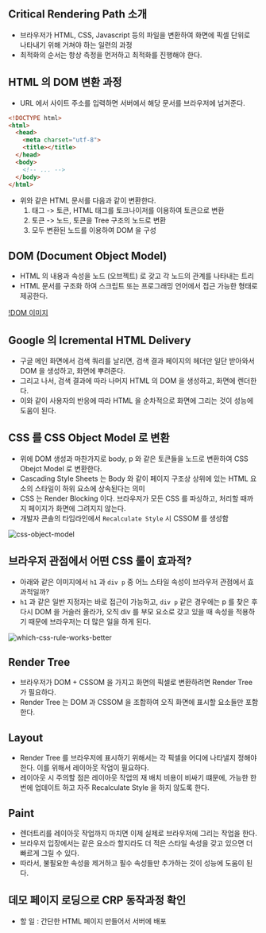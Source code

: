 ## Critical Rendering Path 소개
- 브라우저가 HTML, CSS, Javascript 등의 파일을 변환하여 화면에 픽셀 단위로 나타내기 위해 거쳐야 하는 일련의 과정
- 최적화의 순서는 항상 측정을 먼저하고 최적화를 진행해야 한다.

## HTML 의 DOM 변환 과정
- URL 에서 사이트 주소를 입력하면 서버에서 해당 문서를 브라우저에 넘겨준다.

```html
<!DOCTYPE html>
<html>
  <head>
    <meta charset="utf-8">
    <title></title>
  </head>
  <body>
    <!-- ... -->
  </body>
</html>
```

- 위와 같은 HTML 문서를 다음과 같이 변환한다.
  1. 태그 -> 토큰, HTML 태그를 토크나이저를 이용하여 토큰으로 변환
  2. 토큰 -> 노드, 토큰을 Tree 구조의 노드로 변환
  3. 모두 변환된 노드를 이용하여 DOM 을 구성

## DOM (Document Object Model)
- HTML 의 내용과 속성을 노드 (오브젝트) 로 갖고 각 노드의 관계를 나타내는 트리
- HTML 문서를 구조화 하여 스크립트 또는 프로그래밍 언어에서 접근 가능한 형태로 제공한다.

[!DOM 이미지]()

## Google 의 Icremental HTML Delivery
- 구글 메인 화면에서 검색 쿼리를 날리면, 검색 결과 페이지의 헤더만 일단 받아와서 DOM 을 생성하고, 화면에 뿌려준다.
- 그리고 나서, 검색 결과에 따라 나머지 HTML 의 DOM 을 생성하고, 화면에 렌더한다.
- 이와 같이 사용자의 반응에 따라 HTML 을 순차적으로 화면에 그리는 것이 성능에 도움이 된다.

## CSS 를 CSS Object Model 로 변환
- 위에 DOM 생성과 마찬가지로 body, p 와 같은 토큰들을 노드로 변환하여 CSS Obejct Model 로 변환한다.
- Cascading Style Sheets 는 Body 와 같이 페이지 구조상 상위에 있는 HTML 요소의 스타일이 하위 요소에 상속된다는 의미
- CSS 는 Render Blocking 이다. 브라우저가 모든 CSS 를 파싱하고, 처리할 때까지 페이지가 화면에 그려지지 않는다.
- 개발자 콘솔의 타임라인에서 `Recalculate Style` 시 CSSOM 를 생성함

![css-object-model]()

## 브라우저 관점에서 어떤 CSS 룰이 효과적?
- 아래와 같은 이미지에서 `h1` 과 `div p` 중 어느 스타일 속성이 브라우저 관점에서 효과적일까?
- `h1` 과 같은 일반 지정자는 바로 접근이 가능하고, `div p` 같은 경우에는 p 를 찾은 후 다시 DOM 을 거슬러 올라가, 오직 div 를 부모 요소로 갖고 있을 때 속성을 적용하기 때문에 브라우저는 더 많은 일을 하게 된다.

![which-css-rule-works-better]()

## Render Tree
- 브라우저가 DOM + CSSOM 을 가지고 화면의 픽셀로 변환하려면 Render Tree 가 필요하다.
- Render Tree 는 DOM 과 CSSOM 을 조합하여 오직 화면에 표시할 요소들만 포함한다.

## Layout
- Render Tree 를 브라우저에 표시하기 위해서는 각 픽셀을 어디에 나타낼지 정해야 한다. 이를 위해서 레이아웃 작업이 필요하다.
- 레이아웃 시 주의할 점은 레이아웃 작업의 재 배치 비용이 비싸기 떄문에, 가능한 한번에 업데이트 하고 자주 Recalculate Style 을 하지 않도록 한다.

## Paint
- 렌더트리를 레이아웃 작업까지 마치면 이제 실제로 브라우저에 그리는 작업을 한다.
- 브라우저 입장에서는 같은 요소라 할지라도 더 적은 스타일 속성을 갖고 있으면 더 빠르게 그릴 수 있다.
- 따라서, 불필요한 속성을 제거하고 필수 속성들만 추가하는 것이 성능에 도움이 된다.

## 데모 페이지 로딩으로 CRP 동작과정 확인
- 할 일 : 간단한 HTML 페이지 만들어서 서버에 배포
